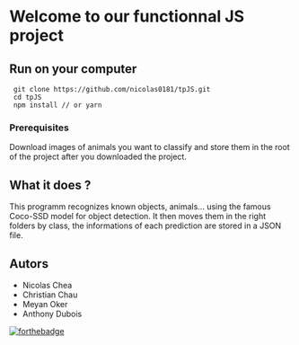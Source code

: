 # Welcome to our functionnal JS project

## Run on your computer

```
 git clone https://github.com/nicolas0181/tpJS.git
 cd tpJS
 npm install // or yarn
```

### Prerequisites
Download images of animals you want to classify and store them in the root of the project after you downloaded the project.


## What it does ?
This programm recognizes known objects, animals... using the famous Coco-SSD model for object detection. It then moves them in the right folders by class, the informations of each prediction are stored in a JSON file.

## Autors

- Nicolas Chea
- Christian Chau
- Meyan Oker
- Anthony Dubois


[![forthebadge](https://forthebadge.com/images/badges/built-with-love.svg)](https://forthebadge.com)

